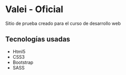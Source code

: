 <h1>Valei - Oficial</h1>
<p>Sitio de prueba creado para el curso de desarrollo web</p>

<h2>Tecnologías usadas</h2>
<ul>
<li>Html5</li>
<li>CSS3</li>
<li>Bootstrap</li>
<li>SASS</li>
</ul>
